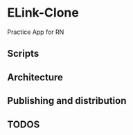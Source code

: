 # ELink-Clone
Practice App for RN

## Scripts


## Architecture

## Publishing and distribution

## TODOS

